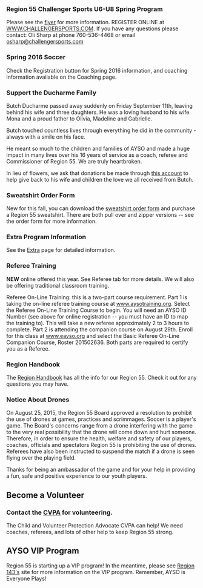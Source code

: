 ### Region 55 Challenger Sports U6-U8 Spring Program

Please see the [flyer](/docs/Spring2016/AYSO-55-Skills-League-Flyer-Feb-2016.pdf) 
for more information. REGISTER ONLINE at [WWW.CHALLENGERSPORTS.COM](http://WWW.CHALLENGERSPORTS.COM). If you have any questions please contact: Oli Sharp at phone 760-536-4468 or
 email osharp@challengersports.com

### Spring 2016 Soccer

Check the Registration button for Spring 2016 information, and coaching information available on the Coaching page.


### Support the Ducharme Family

<!-- 
![Butch](https://2dbdd5116ffa30a49aa8-c03f075f8191fb4e60e74b907071aee8.ssl.cf1.rackcdn.com/6021654_1442348383.1251.jpg)
-->

Butch Ducharme passed away suddenly on Friday September 11th, leaving behind 
his wife and three daughters. He was a loving husband to his wife Mona and a 
proud father to Olivia, Madeline and Gabrielle. 

Butch touched countless lives through everything he did in the 
community - always with a smile on his face. 

He meant so much to the children and families of AYSO and made a huge impact 
in many lives over his 16 years of service as a coach, referee and 
Commissioner of Region 55.  We are truly heartbroken.
 
<!--The vigil will be Monday 9/21/15 at 7pm, and the Memorial Service will be 
Tuesday 9/22/15 at 10:30am with a reception to follow at the church hall.
Services will be held at St. Bonaventure Church located at 
16400 Springdale Street, Huntington Beach, Ca 92649 -->

In lieu of flowers, we ask that donations be made through 
[this account](http://www.gofundme.com/2m48e8jc) 
to help give back to his wife and children the love we all received 
from Butch. 

<!--

### Fall 2015 Registration Dates

<strong>All registration is done online at [eayso](http://www.eayso.org).</strong> The in person deadlines have passed, so the only option is to mail in your registration, and players will be put on a waiting list. See the [Registration](/registration.html) page for all the details.

-->

### Sweatshirt Order Form

New for this fall, you can download the [sweatshirt order form](/docs/Fall2015/Sweatshirt_order_form.pdf) and purchase a Region 55 sweatshirt. There are both pull over and zipper versions -- see the order form for more information.

### Extra Program Information

See the [Extra](/extra/) page for detailed information.


### Referee Training
  **NEW** online offered this year.  See Referee tab for more details.  We will also be offering traditional classroom training.

Referee On-Line Training:  this is a two-part course requirement. Part 1 is taking the on-line referee training course at www.aysotraining.org. Select the Referee On-Line Training Course to begin. You will need an AYSO ID Number (see above for online registration -- you must have an ID to map the training to). This will take a new referee approximately 2 to 3 hours to complete. Part 2 is attending the companion course on August 29th. Enroll for this class at www.eayso.org and select the Basic Referee On-Line Companion Course, Roster 201502636. Both parts are required to certify you as a Referee. 


<!--
### 2015 British Soccer Camps

![BSC Logo](/images/BSC2015-WebBanners-125x125.jpg)Region 55 will host 3 soccer camps this summer. These are popular so instead of two we added a third. The dates are:

* [Week 1 - June 22 - 26](https://challenger.mycustomevent.com/ShoppingCart.aspx?com=detailview&imp=f&iid=63708&&returncom=productlist)


* [Week 2 - July 13 - 17](https://challenger.mycustomevent.com/ShoppingCart.aspx?com=detailview&imp=f&iid=59356&&returncom=productlist)


* [Week 3 - August 3 - 7](https://challenger.mycustomevent.com/ShoppingCart.aspx?com=detailview&imp=f&iid=59364&&returncom=productlist)

![British Soccer Camps](/images/BSC2015-WebBanners-720x80.jpg)
-->

<!--
### Spring 2015 Soccer Registration

[Spring Soccer Information](/docs/Spring2015/Spring-2015-Soccer-Registration.pdf) is now available. Spring is Coach Select (coaches put together their teams). If you are interested in
coaching (forming a team), please contact our Spring Director (see [Division Coordinators](division-coordinators.html) page). All coaches are subject
to approval and not guaranteed a team.

### All Star Program

[AYSO All-Stars](/docs/Fall2014/All-Star-Information-AYSO-Region-55.pdf) is
a continuation of play for players who played in the 
recreational division of AYSO in the Fall (Extra players are not eligible).
Tryouts and coaching information is now available.

-->

### Region Handbook

The [Region Handbook](/docs/Fall2015/AYSOR55RegionHandbook2015.pdf) has all the
info for our Region 55. Check it out for any questions you may have.

### Notice About Drones

On August 25, 2015, the Region 55 Board approved a resolution to prohibit the
use of drones at games, practices and scrimmages. Soccer is a player's game.
The Board's concerns range from a drone interfering with the game to the very
real possibility that the drone will come down and hurt someone. Therefore,
in order to ensure the health, welfare and safety of our players, coaches,
officials and spectators Region 55 is prohibiting the use of drones. Referees
have also been instructed to suspend the match if a drone is seen flying
over the playing field.

Thanks for being an ambassador of the game and for your help in providing a
fun, safe and positive experience to our youth players.

## Become a Volunteer

### Contact the [CVPA](mailto://cvpa@ayso55.org) for volunteering.

The Child and Volunteer Protection Advocate CVPA can help! We need coaches, 
referees, and lots of other help to keep Region 55 strong.

## AYSO VIP Program

Region 55 is starting up a VIP program! In the meantime, please see
[Region 143's](http://www.ayso143.org/vip) site for more information on the VIP program. Remember, AYSO is Everyone Plays!
